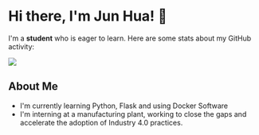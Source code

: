 # Hi there, I'm Jun Hua! 👋
I'm a **student** who is eager to learn. Here are some stats about my GitHub activity:

<picture>
  <source
    srcset="https://github-readme-stats.vercel.app/api?username=Jun-Hua-Lee&show_icons=true&theme=transparent"
    media="(prefers-color-scheme: dark)"
  />
  <source
    srcset="https://github-readme-stats.vercel.app/api?username=Jun-Hua-Lee&show_icons=true"
    media="(prefers-color-scheme: dark)"
  />
  <img src="https://github-readme-stats.vercel.app/api?username=Jun-Hua-Lee&show_icons=true" />
</picture>

## About Me
- I'm currently learning Python, Flask and using Docker Software
- I'm interning at a manufacturing plant, working to close the gaps and accelerate the adoption of Industry 4.0 practices.
